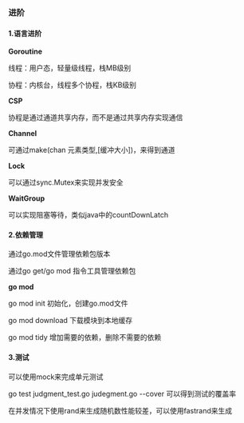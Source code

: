 ### 进阶

#### 1.语言进阶

**Goroutine**

线程：用户态，轻量级线程，栈MB级别

协程：内核台，线程多个协程，栈KB级别

**CSP**

协程是通过通道共享内存，而不是通过共享内存实现通信

**Channel**

可通过make(chan 元素类型,[缓冲大小])，来得到通道

**Lock**

可以通过sync.Mutex来实现并发安全

**WaitGroup**

可以实现阻塞等待，类似java中的countDownLatch

#### 2.依赖管理

通过go.mod文件管理依赖包版本

通过go get/go mod 指令工具管理依赖包

**go mod**

go mod init 初始化，创建go.mod文件

go mod download 下载模块到本地缓存

go mod tidy 增加需要的依赖，删除不需要的依赖

#### 3.测试

可以使用mock来完成单元测试

go test judgment_test.go judegment.go --cover 可以得到测试的覆盖率

在并发情况下使用rand来生成随机数性能较差，可以使用fastrand来生成

